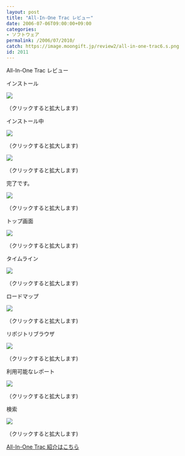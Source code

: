 ```yaml
---
layout: post
title: "All-In-One Trac レビュー"
date: 2006-07-06T09:00:00+09:00
categories:
- ソフトウェア
permalink: /2006/07/2010/
catch: https://image.moongift.jp/review2/all-in-one-trac6.s.png
id: 2011
---
```

All-In-One Trac レビュー  
<!--more-->

インストール

  

[![](https://image.moongift.jp/review2/all-in-one-trac1.s.png)](https://image.moongift.jp/review2/all-in-one-trac1.png)  
  
（クリックすると拡大します)

  

インストール中

  

[![](https://image.moongift.jp/review2/all-in-one-trac2.s.png)](https://image.moongift.jp/review2/all-in-one-trac2.png)  
  
（クリックすると拡大します)

  

[![](https://image.moongift.jp/review2/all-in-one-trac3.s.png)](https://image.moongift.jp/review2/all-in-one-trac3.png)  
  
（クリックすると拡大します)

  

完了です。

  

[![](https://image.moongift.jp/review2/all-in-one-trac4.s.png)](https://image.moongift.jp/review2/all-in-one-trac4.png)  
  
（クリックすると拡大します)

  

トップ画面

  

[![](https://image.moongift.jp/review2/all-in-one-trac5.s.png)](https://image.moongift.jp/review2/all-in-one-trac5.png)  
  
（クリックすると拡大します)

  

タイムライン

  

[![](https://image.moongift.jp/review2/all-in-one-trac6.s.png)](https://image.moongift.jp/review2/all-in-one-trac6.png)  
  
（クリックすると拡大します)

  

ロードマップ

  

[![](https://image.moongift.jp/review2/all-in-one-trac7.s.png)](https://image.moongift.jp/review2/all-in-one-trac7.png)  
  
（クリックすると拡大します)

  

リポジトリブラウザ

  

[![](https://image.moongift.jp/review2/all-in-one-trac8.s.png)](https://image.moongift.jp/review2/all-in-one-trac8.png)  
  
（クリックすると拡大します)

  

利用可能なレポート

  

[![](https://image.moongift.jp/review2/all-in-one-trac9.s.png)](https://image.moongift.jp/review2/all-in-one-trac9.png)  
  
（クリックすると拡大します)

  

検索

  

[![](https://image.moongift.jp/review2/all-in-one-trac10.s.png)](https://image.moongift.jp/review2/all-in-one-trac10.png)  
  
（クリックすると拡大します)

  

[All-In-One Trac 紹介はこちら](http://oss.moongift.jp/intro/i-2008.html)

